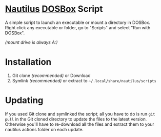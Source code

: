 # [Nautilus](https://github.com/GNOME/nautilus) [DOSBox](https://www.dosbox.com/) Script

A simple script to launch an executable or mount a directory in DOSBox.\
Right click any executable or folder, go to "Scripts" and select "Run with DOSBox".

_(mount drive is always A:)_

# Installation
1. Git clone _(recommended)_ or Download
2. Symlink _(recommended)_ or extract to `~/.local/share/nautilus/scripts`

# Updating
If you used Git clone and symlinked the script; all you have to do is run `git pull` in the Git cloned directory to update the files to the latest version.\
Otherwise you'll have to re-download all the files and extract them to your nautilus actions folder on each update.